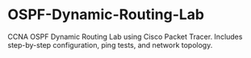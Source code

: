 # OSPF-Dynamic-Routing-Lab
CCNA OSPF Dynamic Routing Lab using Cisco Packet Tracer. Includes step-by-step configuration, ping tests, and network topology.
